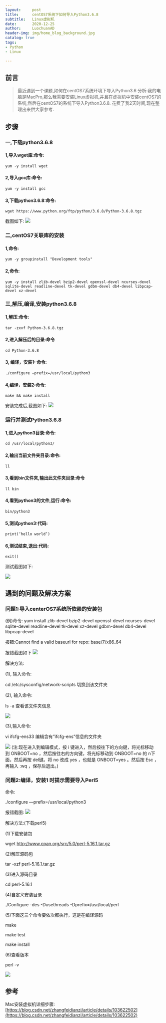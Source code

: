 ```yaml
---
layout:     post
title:      centOS7系统下如何导入Python3.6.8
subtitle:   Linux虚拟机
date:       2020-12-25
author:     LuochuanAD
header-img: img/home_blog_background.jpg
catalog: true
tags:
- Python 
- Linux

---
```


## 前言

>最近遇到一个课题,如何在centOS7系统环境下导入Python3.6 
分析:我的电脑是MacPro,那么我需要安装Linux虚拟机,并且在虚拟机中安装centOS7的系统,然后在centOS7的系统下导入Python3.6.8. 花费了我2天时间,现在整理出来供大家参考.


## 步骤



### 一,下载python3.6.8 

#### 1,导入wget库:命令:

```
yum -y install wget

```

#### 2,导入gcc库:命令:

```
yum -y install gcc
```

#### 3,下载python3.6.8:命令:

```
wget https://www.python.org/ftp/python/3.6.8/Python-3.6.8.tgz
```

截图如下:
![](https://raw.githubusercontent.com/LuochuanAD/BlogSourceImage/master/BlogSourceImage/BlogSourceImage2020/2020122501.png)



### 二,centOS7关联库的安装 

#### 1,命令:

```
yum -y groupinstall "Development tools"
```

#### 2,命令:

```
yum -y install zlib-devel bzip2-devel openssl-devel ncurses-devel sqlite-devel readline-devel tk-devel gdbm-devel db4-devel libpcap-devel xz-devel
```




### 三,解压,编译,安装python3.6.8

#### 1,解压:命令:

```
tar -zxvf Python-3.6.8.tgz          
```

#### 2,进入解压后的目录:命令

```
cd Python-3.6.8                       
```

#### 3, 编译，安装1: 命令:

```
./configure —prefix=/usr/local/python3
```

#### 4,编译，安装2:命令:

```
make && make install  
```
安装完成后,截图如下:
![](https://raw.githubusercontent.com/LuochuanAD/BlogSourceImage/master/BlogSourceImage/BlogSourceImage2020/2020122502.png)

### 运行并测试Python3.6.8

#### 1,进入python3目录:命令:

```
cd /usr/local/python3/
```
#### 2,输出当前文件夹目录:命令:

```
ll
```
#### 3,看到bin文件夹,输出此文件夹目录:命令

```
ll bin
```
#### 4,看到python3的文件,运行:命令:

```
bin/python3
```
#### 5,测试python3:代码:

```
print(‘hello world’)
```
#### 6,测试结束,退出:代码:

```
exit()
```
测试截图如下:

![](https://raw.githubusercontent.com/LuochuanAD/BlogSourceImage/master/BlogSourceImage/BlogSourceImage2020/2020122503.png)

## 遇到的问题及解决方案

### 问题1:导入centerOS7系统所依赖的安装包

(例)命令:   yum install zlib-devel bzip2-devel openssl-devel ncurses-devel sqlite-devel readline-devel tk-devel xz-devel gdbm-devel db4-devel libpcap-devel

报错:Cannot find a valid baseurl for repo: base/7/x86_64

报错截图如下
![](https://raw.githubusercontent.com/LuochuanAD/BlogSourceImage/master/BlogSourceImage/BlogSourceImage2020/2020122504.png)

解决方法:

(1), 输入命令: 

 cd /etc/sysconfig/network-scripts   切换到该文件夹

(2), 输入命令: 

ls -a   查看该文件夹信息

![](https://raw.githubusercontent.com/LuochuanAD/BlogSourceImage/master/BlogSourceImage/BlogSourceImage2020/2020122505.png)

(3),输入命令: 

vi ifcfg-ens33  编辑含有”ifcfg-ens”信息的文件夹

![](https://raw.githubusercontent.com/LuochuanAD/BlogSourceImage/master/BlogSourceImage/BlogSourceImage2020/2020122506.png)
(注:现在进入到编辑模式，按 i 键进入，然后按往下的方向键，将光标移动到 ONBOOT=no ，然后按往右的方向键，将光标移动到 ONBOOT=no 的 n下面，然后再按 del键。将 no 改成 yes ，也就是 ONBOOT=yes 。然后按 Esc ，再输入 :wq ，保存后退出。)


### 问题2:编译，安装1 时提示需要导入Perl5
命令:

./configure —prefix=/usr/local/python3

报错截图:
![](https://raw.githubusercontent.com/LuochuanAD/BlogSourceImage/master/BlogSourceImage/BlogSourceImage2020/2020122507.png)

解决方法:(下载perl5)

(1)下载安装包

wget http://www.cpan.org/src/5.0/perl-5.16.1.tar.gz

(2)解压源码包

tar -xzf perl-5.16.1.tar.gz

(3)进入源码目录

cd perl-5.16.1

(4)自定义安装目录

./Configure -des -Dusethreads -Dprefix=/usr/local/perl

(5)下面这三个命令要依次都执行，这是在编译源码

make

make test

make install


(6)查看版本

perl -v

![](https://raw.githubusercontent.com/LuochuanAD/BlogSourceImage/master/BlogSourceImage/BlogSourceImage2020/2020122508.png)

## 参考

Mac安装虚拟机详细步骤:[https://blog.csdn.net/zhangfeidianzi/article/details/103622502](https://blog.csdn.net/zhangfeidianzi/article/details/103622502) 




